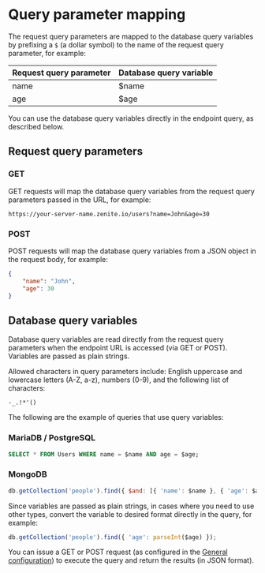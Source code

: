 # Query parameter mapping

The request query parameters are mapped to the database query variables by prefixing a `$` (a dollar symbol) to the name of the request query parameter, for example:

| Request query parameter | Database query variable   |
| ----------------------- | ------------------------- |
| name                    | $name                     |
| age                     | $age                      |

You can use the database query variables directly in the endpoint query, as described below.

## Request query parameters

### GET

GET requests will map the database query variables from the request query parameters passed in the URL, for example:
```
https://your-server-name.zenite.io/users?name=John&age=30
```

### POST

POST requests will map the database query variables from a JSON object in the request body, for example:

```json
{
    "name": "John",
    "age": 30
}
```

## Database query variables

Database query variables are read directly from the request query parameters when the endpoint URL is accessed (via GET or POST). Variables are passed as plain strings.

Allowed characters in query parameters include: English uppercase and lowercase letters (A-Z, a-z), numbers (0-9), and the following list of characters:

```
-_.!*'()
```

The following are the example of queries that use query variables:

### MariaDB / PostgreSQL

```sql
SELECT * FROM Users WHERE name = $name AND age = $age;
```

### MongoDB

```javascript
db.getCollection('people').find({ $and: [{ 'name': $name }, { 'age': $age }] });
```

Since variables are passed as plain strings, in cases where you need to use other types, convert the variable to desired format directly in the query, for example:

```javascript
db.getCollection('people').find({ 'age': parseInt($age) });
```

You can issue a GET or POST request (as configured in the [General configuration](endpoints/general.md)) to execute the query and return the results (in JSON format).